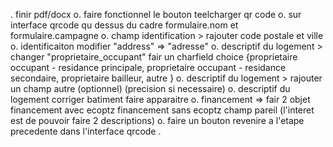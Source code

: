 . finir pdf/docx
o. faire fonctionnel le bouton teelcharger qr code
o. sur interface qrcode qu dessus du cadre formulaire.nom et formulaire.campagne
o. champ identification > rajouter  code postale et ville
o. identificaiton modifier "address" => "adresse"
o. descriptif du logement > changer "proprietaire_occupant" fair un charfield choice 
{proprietaire occupant - residance principale, 
proprietaire occupant - residance secondaire, 
proprietaire bailleur,
autre }
o. descriptif du logement > rajouter un champ autre (optionnel)  (precision si necessaire)
o. descriptif du logement corriger batiment faire apparaitre 
o. financement => fair 2 objet 
financement avec ecoptz
financement sans ecoptz
champ pareil (l'interet est de pouvoir faire 2 descriptions)
o. faire un bouton revenire a l'etape precedente dans l'interface qrcode
. 
